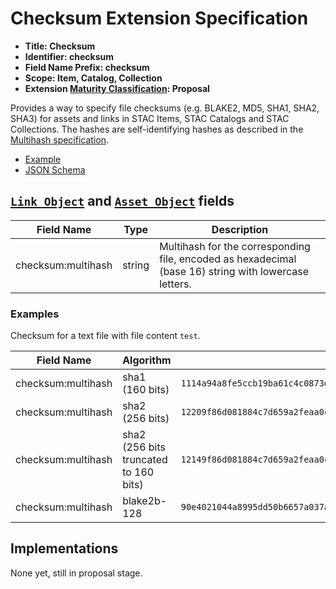 # Checksum Extension Specification

- **Title: Checksum**
- **Identifier: checksum**
- **Field Name Prefix: checksum**
- **Scope: Item, Catalog, Collection**
- **Extension [Maturity Classification](../README.md#extension-maturity): Proposal**

Provides a way to specify file checksums (e.g. BLAKE2, MD5, SHA1, SHA2, SHA3) for assets and links in STAC Items, STAC Catalogs and STAC Collections. The hashes are self-identifying hashes as described in the [Multihash specification](https://github.com/multiformats/multihash).

- [Example](examples/sentinel1.json)
- [JSON Schema](json-schema/schema.json)

## [`Link Object`](../../item-spec/item-spec.md#link-object) and [`Asset Object`](../../item-spec/item-spec.md#asset-object) fields

| Field Name         | Type   | Description                                                  |
| ------------------ | ------ | ------------------------------------------------------------ |
| checksum:multihash | string | Multihash for the corresponding file, encoded as hexadecimal (base 16) string with lowercase letters. |

### Examples

Checksum for a text file with file content `test`.

| Field Name         | Algorithm                             | Example                                                                |
| ------------------ | ------------------------------------- | ---------------------------------------------------------------------- |
| checksum:multihash | sha1 (160 bits)                       | `1114a94a8fe5ccb19ba61c4c0873d391e987982fbbd3`                         |
| checksum:multihash | sha2 (256 bits)                       | `12209f86d081884c7d659a2feaa0c55ad015a3bf4f1b2b0b822cd15d6c15b0f00a08` |
| checksum:multihash | sha2 (256 bits truncated to 160 bits) | `12149f86d081884c7d659a2feaa0c55ad015a3bf4f1b2b0b`                     |
| checksum:multihash | blake2b-128                           | `90e4021044a8995dd50b6657a037a7839304535b`                             |

## Implementations

None yet, still in proposal stage.

